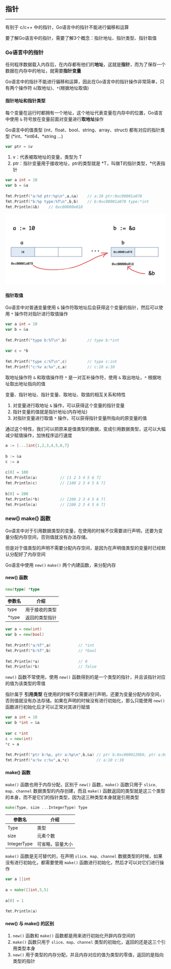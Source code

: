 ## 指针

---

有别于 c/c++ 中的指针，Go语言中的指针不能进行偏移和运算

要了解Go语言中的指针，需要了解3个概念：指针地址、指针类型、指针取值

### Go语言中的指针

任何程序数据载入内存后，在内存都有他们的**地址**，这就是**指针**，而为了保存一个数据在内存中的地址，就需要**指针变量**

Go语言中的指针不能进行偏移和运算，因此在Go语言中的指针操作非常简单，只有两个操作符 `&`(取地址)、`*`(根据地址取值)

#### 指针地址和指针类型

每个变量在运行时都拥有一个地址，这个地址代表变量在内存中的位置，Go语言中使用 `&` 符号放在变量前面对变量进行**取地址**操作

Go语言中的值类型 (int、float、bool、string、array、struct) 都有对应的指针类型 (*int、*int64、*string ...)

```go
var ptr = &v
```

1. v：代表被取地址的变量，类型为 T
2. ptr：指针变量用于接收地址，ptr的类型就是 *T，叫做T的指针类型，*代表指针

```go
var a int = 10
var b = &a

fmt.Printf("a:%d ptr:%p\n",a,&a)    // a:10 ptr:0xc00001a078
fmt.Printf("b:%p type:%T\n",b,b)    // b:0xc00001a078 type:*int
fmt.Println(&b)    // 0xc00000e018
```

![](../../images/golang/ptr/ptr.png)

#### 指针取值

Go语言中对普通变量使用 `&` 操作符取地址后会获得这个变量的指针，然后可以使用 `*` 操作符对指针进行取值操作

```go
var a int = 10
var b = &a

fmt.Printf("type b:%T\n",b)         // type b:*int

var c = *b

fmt.Printf("type c:%T\n",c)         // type c:int
fmt.Printf("c:%v a:%v",c,a)         // c:10 a:10
```

取地址操作符 `&` 和取值操作符 `*` 是一对互补操作符，使用 `&` 取出地址，`*` 根据地址取出地址指向的值

变量、指针地址、指针变量、取地址、取值的相互关系和特性

1. 对变量进行取地址 `&` 操作，可以获得这个变量的指针变量
2. 指针变量的值就是指针地址(内存地址)
3. 对指针变量进行取值 `*` 操作，可以获得指针变量所指向的原变量的值

通过这个特性，我们可以把原来是值类型的数据，变成引用数据类型，这可以大幅减少赋值操作，加快程序运行速度

```go
a := [...]int{1,2,3,4,5,6,7}

b := &a
c := a

c[0] = 100
fmt.Println(a)          // [1 2 3 4 5 6 7]
fmt.Println(c)          // [100 2 3 4 5 6 7]

b[0] = 200
fmt.Println(*b)         // [200 2 3 4 5 6 7]
fmt.Println(a)          // [200 2 3 4 5 6 7]
```

### new() make() 函数

Go语言中对于引用数据类型的变量，在使用的时候不仅需要进行声明，还要为变量分配内存空间，否则值就没有办法存储。

但是对于值类型的声明不需要分配内存空间，是因为在声明值类型的变量时已经默认分配好了内存空间

Go语言中使用 `new()` `make()` 两个内建函数，来分配内存

#### new() 函数

```go
new(type) *type 
```

参数名 | 介绍 |
-|-|
type | 用于接收的类型 |
*type | 返回的类型指针 |

```go
var a = new(int)
var b = new(bool)

fmt.Printf("a:%T",a)            // *int
fmt.Printf("b:%T",b)            // *bool

fmt.Println(*a)                 // 0
fmt.Println(*b)                 // false
```

`new()` 函数不常使用，使用 `new()` 函数得到的是一个类型的指针，并且该指针对应的值为该类型的零值

指针属于 **引用类型** 在使用的时候不仅需要进行声明，还要为变量分配内存空间，否则值就没有办法存储。如果在声明的时候没有进行初始化，那么只能使用 `new()` 函数进行初始化后才可以正常对其进行赋值

```go
var a int = 10
var b *int = &a

var c *int
c = new(int)
*c = a

fmt.Printf("ptr b:%p, ptr a:%p\n",b,&a) // ptr b:0xc0000120b0, ptr a:0xc0000120b0
fmt.Printf("a:%v c:%v",a,*c)            // a:10 c:10
```

#### make() 函数

`make()` 函数也用于内存分配，区别于 `new()` 函数，`make()` 函数只用于 `slice、map、channel` 数据类型的内存创建，而且 `make()` 函数返回的类型就是这三个类型的本身，而不是它们的指针类型，因为这三种类型本身就是引用类型

```go
make(Type, size ...IntegerType) Type
```

参数名 | 介绍 |
-|-|
Type | 类型 |
size | 元素个数 |
IntegerType | 可省略，容量大小 |

`make()` 函数是无可替代的，在声明 `slice、map、channel` 数据类型的时候，如果没有进行初始化，都需要使用 `make()` 函数进行初始化，然后才可以对它们进行操作

```go
var a []int

a = make([]int,5,5)

a[0] = 1

fmt.Println(a)
```

#### new() 与 make() 的区别

1. `new()` 函数和 `make()` 函数都是用来进行初始化开辟内存空间的
2. `make()` 函数只用于 `slice、map、channel` 类型的初始化，返回的还是这三个引用类型本身
3. `new()` 用于类型的内存分配，并且内存对应的值为类型的零值，返回的是指向类型的指针